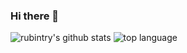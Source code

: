 ### Hi there 👋

<!--
**rubintry/rubintry** is a ✨ _special_ ✨ repository because its `README.md` (this file) appears on your GitHub profile.

Here are some ideas to get you started:

- 🔭 I’m currently working on ...
- 🌱 I’m currently learning ...
- 👯 I’m looking to collaborate on ...
- 🤔 I’m looking for help with ...
- 💬 Ask me about ...
- 📫 How to reach me: ...
- 😄 Pronouns: ...
- ⚡ Fun fact: ...
-->
![rubintry's github stats](https://github-readme-stats.vercel.app/api?username=rubintry&show_icons=true)
![top language](https://github-readme-stats.vercel.app/api/top-langs/?username=rubintry&layout=compact&card_width=445)
